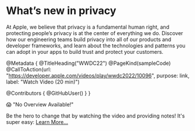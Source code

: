 # What’s new in privacy

At Apple, we believe that privacy is a fundamental human right, and protecting people’s privacy is at the center of everything we do. Discover how our engineering teams build privacy into all of our products and developer frameworks, and learn about the technologies and patterns you can adopt in your apps to build trust and protect your customers.

@Metadata {
   @TitleHeading("WWDC22")
   @PageKind(sampleCode)
   @CallToAction(url: "https://developer.apple.com/videos/play/wwdc2022/10096", purpose: link, label: "Watch Video (20 min)")

   @Contributors {
      @GitHubUser(<replace this with your GitHub handle>)
   }
}

😱 "No Overview Available!"

Be the hero to change that by watching the video and providing notes! It's super easy:
 [Learn More…](https://wwdcnotes.com/documentation/wwdcnotes/contributing)
